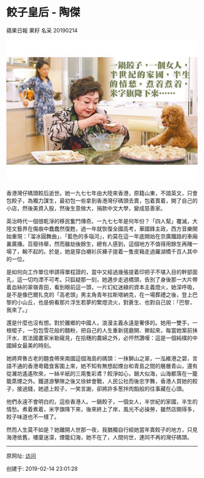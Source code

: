 # 餃子皇后 - 陶傑

蘋果日報 果籽 名采 20190214

![《壹週刊》圖片](图20190214-1水饺.jpg)

香港灣仔碼頭餃后逝世。她一九七七年由大陸來香港，原籍山東，不諳英文，只會包餃子，為獨力謀生，最初包一些拿到香港灣仔碼頭去賣，包着賣着，開了自己的小店，然後美資入股，然後生意做大，捐款中文大學，變成慈善家。  

英治時代一個很乾淨的移民奮鬥傳奇。一九七七年是何年份？「四人幫」覆滅，大陸文藝界在傷痕中蠢蠢然復甦，過一年就恢復全國高考，華國鋒主政，西方音樂開始重現：「溜冰圓舞曲」、「藍色的多瑙河」，約莫在這一年底開始在京廣鐵路的車廂裏廣播。百廢待舉，然而雖劫後餘生，總有人感到，這個地方不值得用餘生再賭一場了，輸不起的。於是，她是穿白襯衫灰褲子提着一隻皮箱走過羅湖橋千百人其中的一位。  

是如何向工作單位申請得單程證的，當中又經過幾張提着印把子不堪入目的幹部面孔，這一切均湮不可考。只狐疑那一刻，她邁步走過橋頭，告別了身後那一大片帶着血絲的翠嶺青田，看到眼前這一頭，一片幻虹迷綠的資本主義燈火，她深呼吸，是不是像巴爾扎克的「高老頭」男主角青年拉斯塔納克，在一場葬禮之後，登上巴黎的小山丘，也是俯看那片浮生若夢的繁燈流火，對蒼生、也對自己說：「巴黎，我來了。」  

還是什麼也沒有想。對於離鄉的中國人，浪漫主義永遠是奢侈的。她用一雙手，一根棍子，一包包雪花般的麵粉，把自己的人生重新搓磨開、擀起來，每當她案前抹汗水，若法國畫家米勒窺見，在拾穗的農婦之外，必怦然讚嘆：這是一個純樸的中國婦女最美的時刻。  

她將齊魯古老的麵食帶來南國這個海島的碼頭：一抹獅山之翠，一泓維港之碧，言語不通的香港粵籍食客圍上來，她不知有無想起煙台和青島之間的層層青山，還有從濰坊遙遙吹來，一絲半紙的三兩隻彩鳶？餃淨如心，鍋大似海，山海都落在一籠籠蒸煙之外。鐵道游擊隊之後又徐蚌會戰，人民公社而後忠字舞，香港人買她的餃子，接過錢，她遞上餃子，一笑言謝，卻將許多葱拌肉餡般的往事藏在心頭。  

他們永遠不會明白的，這些香港人。一鍋餃子，一個女人，半世紀的家國，半生的情愁。煮着煮着，米字旗降下來，後來終上了岸，風光不必操勞，雖然店開得多，餃子味道也不一樣了。  

然而人生莫不如是？她離開人世那一夜，我猶獨自行經她當年賣餃子的地方，只見海港依舊，樓廈迷濛，煙籠幻海，她不在了，人間何世，連同不再的灣仔碼頭。 

------

原网址: [访问](https://hk.lifestyle.appledaily.com/lifestyle/columnist/%E9%99%B6%E5%82%91/daily/article/20190214/20612146)

创建于: 2019-02-14 23:01:28